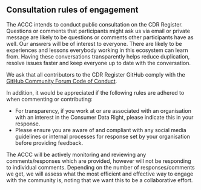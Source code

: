 ## Consultation rules of engagement

The ACCC intends to conduct public consultation on the CDR Register. Questions or comments that participants might ask us via email or private message are likely to be questions or comments other participants have as well. Our answers will be of interest to everyone. There are likely to be experiences and lessons everybody working in this ecosystem can learn from. Having these conversations transparently helps reduce duplication, resolve issues faster and keep everyone up to date with the conversation.

We ask that all contributors to the CDR Register GitHub comply with the [GitHub Community Forum Code of Conduct](https://help.github.com/en/articles/github-community-forum-code-of-conduct).  

In addition, it would be appreciated if the following rules are adhered to when commenting or contributing:
  
*	For transparency, if you work at or are associated with an organisation with an interest in the Consumer Data Right, please indicate this in your response.
*	Please ensure you are aware of and compliant with any social media guidelines or internal processes for response set by your organisation before providing feedback.

The ACCC will be actively monitoring and reviewing any comments/responses which are provided, however will not be responding to individual comments. 
Depending on the number of responses/comments we get, we will assess what the most efficient and effective way to engage with the community is, noting that we want this to be a collaborative effort.

